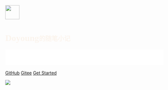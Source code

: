 <style>
@font-face {
  font-family: "Apple Chancery";
  src: url("static/font/Apple Chancery.ttf");
}
@font-face {
  font-family: "HuaGuangYingBiJianShouJinTi";
  src: url("static/font/HuaGuangYingBiJianShouJinTi.ttf");
}
</style>

<img src="static/avat.png" width="45" height="45">

# <span><span style="font-family: Apple Chancery; color: #fbf4ed">Doyoung</span><span style="font-family: HuaGuangYingBiJianShouJinTi; font-size:20px; color: #fbf4ed">的随笔小记</span></span>

<img src="static/doyoung.svg" width="100%" height="50">

[GitHub](https://github.com/DoYoungDo)
[Gitee](https://gitee.com/DoyoungDo)
[Get Started](/README)

![](static/bg.webp)